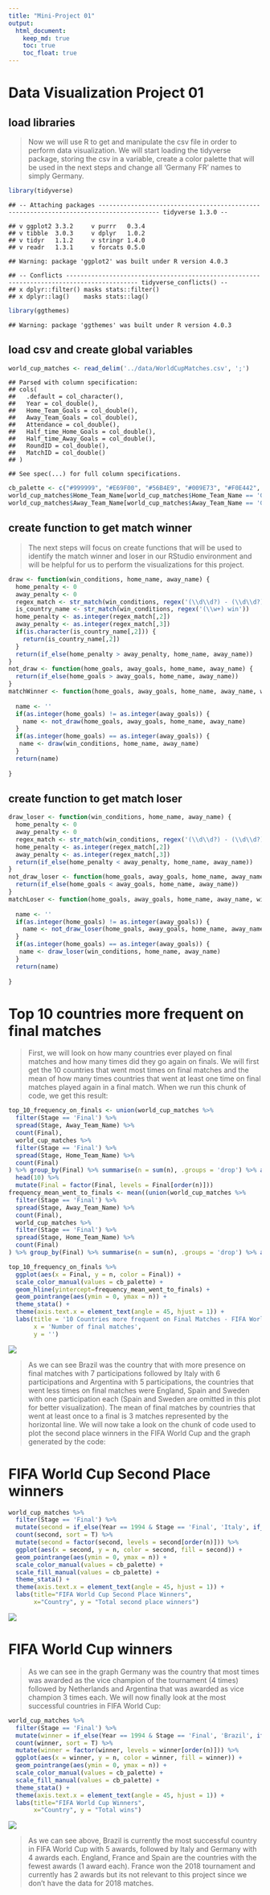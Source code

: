 ```yaml
---
title: "Mini-Project 01"
output: 
  html_document:
    keep_md: true
    toc: true
    toc_float: true
---
```


# Data Visualization Project 01

## load libraries

> Now we will use R to get and manipulate the csv file in order to perform data visualization. We will start loading the tidyverse package, storing the csv in a variable, create a color palette that  will be used in the next steps and change all ‘Germany FR’ names to simply Germany.


```r
library(tidyverse)
```

```
## -- Attaching packages --------------------------------------------------------------------------------------- tidyverse 1.3.0 --
```

```
## v ggplot2 3.3.2     v purrr   0.3.4
## v tibble  3.0.3     v dplyr   1.0.2
## v tidyr   1.1.2     v stringr 1.4.0
## v readr   1.3.1     v forcats 0.5.0
```

```
## Warning: package 'ggplot2' was built under R version 4.0.3
```

```
## -- Conflicts ------------------------------------------------------------------------------------------ tidyverse_conflicts() --
## x dplyr::filter() masks stats::filter()
## x dplyr::lag()    masks stats::lag()
```

```r
library(ggthemes)
```

```
## Warning: package 'ggthemes' was built under R version 4.0.3
```
## load csv and create global variables


```r
world_cup_matches <- read_delim('../data/WorldCupMatches.csv', ';')
```

```
## Parsed with column specification:
## cols(
##   .default = col_character(),
##   Year = col_double(),
##   Home_Team_Goals = col_double(),
##   Away_Team_Goals = col_double(),
##   Attendance = col_double(),
##   Half_time_Home_Goals = col_double(),
##   Half_time_Away_Goals = col_double(),
##   RoundID = col_double(),
##   MatchID = col_double()
## )
```

```
## See spec(...) for full column specifications.
```

```r
cb_palette <- c("#999999", "#E69F00", "#56B4E9", "#009E73", "#F0E442", "#0072B2", "#D55E00", "#CC79A7", "#777777", "#000000")
world_cup_matches$Home_Team_Name[world_cup_matches$Home_Team_Name == 'Germany FR'] <- 'Germany'
world_cup_matches$Away_Team_Name[world_cup_matches$Away_Team_Name == 'Germany FR'] <- 'Germany'
```

## create function to get match winner
> The next steps will focus on create functions that will be used to identify the match winner and loser in our RStudio environment and will be helpful for us to perform the visualizations for this project.


```r
draw <- function(win_conditions, home_name, away_name) {
  home_penalty <- 0
  away_penalty <- 0
  regex_match <- str_match(win_conditions, regex('(\\d\\d?) - (\\d\\d?)'))
  is_country_name <- str_match(win_conditions, regex('(\\w+) win'))
  home_penalty <- as.integer(regex_match[,2])
  away_penalty <- as.integer(regex_match[,3])
  if(is.character(is_country_name[,2])) {
    return(is_country_name[,2])
  }
  return(if_else(home_penalty > away_penalty, home_name, away_name))
}
not_draw <- function(home_goals, away_goals, home_name, away_name) {
  return(if_else(home_goals > away_goals, home_name, away_name))
}
matchWinner <- function(home_goals, away_goals, home_name, away_name, win_conditions) {
  
  name <- ''
  if(as.integer(home_goals) != as.integer(away_goals)) {
    name <- not_draw(home_goals, away_goals, home_name, away_name)
  }
  if(as.integer(home_goals) == as.integer(away_goals)) {
   name <- draw(win_conditions, home_name, away_name)
  }
  return(name)
  
}
```

## create function to get match loser


```r
draw_loser <- function(win_conditions, home_name, away_name) {
  home_penalty <- 0
  away_penalty <- 0
  regex_match <- str_match(win_conditions, regex('(\\d\\d?) - (\\d\\d?)'))
  home_penalty <- as.integer(regex_match[,2])
  away_penalty <- as.integer(regex_match[,3])
  return(if_else(home_penalty < away_penalty, home_name, away_name))
}
not_draw_loser <- function(home_goals, away_goals, home_name, away_name) {
  return(if_else(home_goals < away_goals, home_name, away_name))
}
matchLoser <- function(home_goals, away_goals, home_name, away_name, win_conditions) {
  
  name <- ''
  if(as.integer(home_goals) != as.integer(away_goals)) {
    name <- not_draw_loser(home_goals, away_goals, home_name, away_name)
  }
  if(as.integer(home_goals) == as.integer(away_goals)) {
   name <- draw_loser(win_conditions, home_name, away_name)
  }
  return(name)
  
}
```

# Top 10 countries more frequent on final matches
> First, we will look on how many countries ever played on final matches and how many times did they go again on finals.
We will first get the 10 countries that went most times on final matches and the mean of how many times countries that went at least one time on final matches played again in a final match. When we run this chunk of code, we get this result:


```r
top_10_frequency_on_finals <- union(world_cup_matches %>%
  filter(Stage == 'Final') %>% 
  spread(Stage, Away_Team_Name) %>% 
  count(Final),
  world_cup_matches %>%
  filter(Stage == 'Final') %>% 
  spread(Stage, Home_Team_Name) %>% 
  count(Final)
) %>% group_by(Final) %>% summarise(n = sum(n), .groups = 'drop') %>% arrange(desc(n)) %>% 
  head(10) %>% 
  mutate(Final = factor(Final, levels = Final[order(n)]))
frequency_mean_went_to_finals <- mean((union(world_cup_matches %>%
  filter(Stage == 'Final') %>% 
  spread(Stage, Away_Team_Name) %>% 
  count(Final),
  world_cup_matches %>%
  filter(Stage == 'Final') %>% 
  spread(Stage, Home_Team_Name) %>% 
  count(Final)
) %>% group_by(Final) %>% summarise(n = sum(n), .groups = 'drop') %>% arrange(desc(n)))$n)

top_10_frequency_on_finals %>% 
  ggplot(aes(x = Final, y = n, color = Final)) +
  scale_color_manual(values = cb_palette) +
  geom_hline(yintercept=frequency_mean_went_to_finals) +
  geom_pointrange(aes(ymin = 0, ymax = n)) +
  theme_stata() +
  theme(axis.text.x = element_text(angle = 45, hjust = 1)) +
  labs(title = '10 Countries more frequent on Final Matches - FIFA World Cup\n', 
       x = 'Number of final matches', 
       y = '')
```

![](depaula_project_01_files/figure-html/unnamed-chunk-5-1.png)<!-- -->


> As we can see Brazil was the country that with more presence on final matches with 7 participations followed by Italy with 6 participations and Argentina with 5 participations, the countries that went less times on final matches were England, Spain and Sweden with one participation each (Spain and Sweden are omitted in this plot for better visualization). The mean of final matches by countries that went at least once to a final is 3 matches represented by the horizontal line.
We will now take a look on the chunk of code used to plot the second place winners in the FIFA World Cup and the graph generated by the code:


# FIFA World Cup Second Place winners


```r
world_cup_matches %>% 
  filter(Stage == 'Final') %>% 
  mutate(second = if_else(Year == 1994 & Stage == 'Final', 'Italy', if_else(Year == 2006 & Stage == 'Final', 'France', matchLoser(Home_Team_Goals, Away_Team_Goals, Home_Team_Name, Away_Team_Name, Win_conditions)))) %>% 
  count(second, sort = T) %>% 
  mutate(second = factor(second, levels = second[order(n)])) %>% 
  ggplot(aes(x = second, y = n, color = second, fill = second)) +
  geom_pointrange(aes(ymin = 0, ymax = n)) +
  scale_color_manual(values = cb_palette) +
  scale_fill_manual(values = cb_palette) +
  theme_stata() +
  theme(axis.text.x = element_text(angle = 45, hjust = 1)) +
  labs(title="FIFA World Cup Second Place Winners",
       x="Country", y = "Total second place winners")
```

![](depaula_project_01_files/figure-html/unnamed-chunk-6-1.png)<!-- -->

# FIFA World Cup winners

> As we can see in the graph Germany was the country that most times was awarded as the vice champion of the tournament (4 times) followed by Netherlands and Argentina that was awarded as vice champion 3 times each.
	We will now finally look at the most successful countries in FIFA World Cup:


```r
world_cup_matches %>% 
  filter(Stage == 'Final') %>% 
  mutate(winner = if_else(Year == 1994 & Stage == 'Final', 'Brazil', if_else(Year == 2006 & Stage == 'Final', 'Italy', matchWinner(Home_Team_Goals, Away_Team_Goals, Home_Team_Name, Away_Team_Name, Win_conditions)))) %>% 
  count(winner, sort = T) %>% 
  mutate(winner = factor(winner, levels = winner[order(n)])) %>% 
  ggplot(aes(x = winner, y = n, color = winner, fill = winner)) +
  geom_pointrange(aes(ymin = 0, ymax = n)) +
  scale_color_manual(values = cb_palette) +
  scale_fill_manual(values = cb_palette) +
  theme_stata() +
  theme(axis.text.x = element_text(angle = 45, hjust = 1)) +
  labs(title="FIFA World Cup Winners",
       x="Country", y = "Total wins")
```

![](depaula_project_01_files/figure-html/unnamed-chunk-7-1.png)<!-- -->

> As we can see above, Brazil is currently the most successful country in FIFA World Cup with 5 awards, followed by Italy and Germany with 4 awards each. England, France and Spain are the countries with the fewest awards (1 award each). France won the 2018 tournament and currently has 2 awards but its not relevant to this project since we don’t have the data for 2018 matches.
